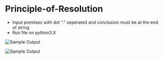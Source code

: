 # Principle-of-Resolution

 * Input premises with dot "." seperated and conclusion must be at the end of string
 * Run file on python3.X

 ![Sample Output](https://github.com/linxnerd/principle-of-resolution/blob/master/img/01.png)  

 ![Sample Output](https://github.com/linxnerd/principle-of-resolution/blob/master/img/02.png)  
